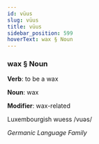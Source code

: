 ```yaml
---
id: vüus
slug: vüus
title: vüus
sidebar_position: 599
hoverText: wax § Noun
---
```


### wax § Noun

**Verb**: to be a wax

**Noun**: wax

**Modifier**: wax-related

Luxembourgish wuess /vuəs/

*Germanic Language Family*